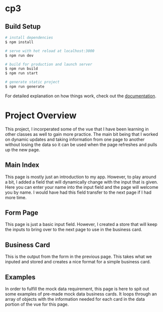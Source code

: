 # cp3

## Build Setup

```bash
# install dependencies
$ npm install

# serve with hot reload at localhost:3000
$ npm run dev

# build for production and launch server
$ npm run build
$ npm run start

# generate static project
$ npm run generate
```

For detailed explanation on how things work, check out the [documentation](https://nuxtjs.org).

# Project Overview
This project, I incorperated some of the vue that I have been learning in other classes as well to gain more practice.  The main bit being that I worked on dynamic updates and taking information from one page to another without losing the data so it can be used when the page refreshes and pulls up the new page.

## Main Index
This page is mostly just an introduction to my app.  However, to play around a bit, I added a field that will dynamically change with the input that is given.  Here you can enter your name into the input field and the page will welcome you by name.  I would have had this field transfer to the next page if I had more time.

## Form Page
This page is just a basic input field.  However, I created a store that will keep the inputs to bring over to the next page to use in the business card.

## Business Card
This is the output from the form in the previous page.  This takes what we inputed and stored and creates a nice format for a simple business card.

## Examples
In order to fulfill the mock data requirement, this page is here to spit out some examples of pre-made mock data business cards.  It loops through an array of objects with the information needed for each card in the data portion of the vue for this page.
